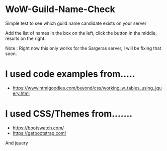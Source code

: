 # WoW-Guild-Name-Check
Simple test to see which guild name candidate exists on your server

Add the list of names in the box on the left, click the button in the middle, results on the right.

Note : Right now this only works for the Sargeras server, I will be fixing that soon.

# I used code examples from.....
* https://www.htmlgoodies.com/beyond/css/working_w_tables_using_jquery.html

# I used CSS/Themes from.......
* https://bootswatch.com/
* https://getbootstrap.com/

And jquery
